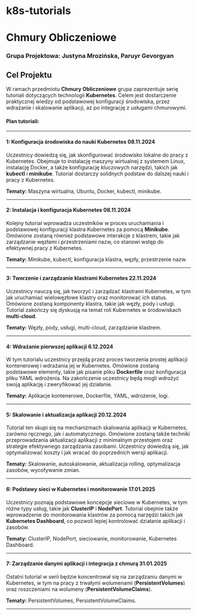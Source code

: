 # k8s-tutorials
# **Chmury Obliczeniowe**

### **Grupa Projektowa: Justyna Mrozińska, Paruyr Gevorgyan**

## **Cel Projektu**

W ramach przedmiotu **Chmury Obliczeniowe** grupa zaprezentuje serię tutoriali dotyczących technologii **Kubernetes**. Celem jest dostarczenie praktycznej wiedzy od podstawowej konfiguracji środowiska, przez wdrażanie i skalowanie aplikacji, aż po integrację z usługami chmurowymi.

#### **Plan tutoriali:**

---

#### 1: Konfiguracja środowiska do nauki Kubernetes 08.11.2024

Uczestnicy dowiedzą się, jak skonfigurować środowisko lokalne do pracy z Kubernetes. Obejmuje to instalację maszyny wirtualnej z systemem Linux, instalację Docker, a także konfigurację kluczowych narzędzi, takich jak **kubectl** i **minikube**. Tutorial dostarczy solidnych podstaw do dalszej nauki i pracy z Kubernetes.

**Tematy:** Maszyna wirtualna, Ubuntu, Docker, kubectl, minikube.

---

#### 2: Instalacja i konfiguracja Kubernetes 08.11.2024

Kolejny tutorial wprowadza uczestników w proces uruchamiania i podstawowej konfiguracji klastra Kubernetes za pomocą **Minikube**. Omówione zostaną również podstawowe interakcje z klastrem, takie jak zarządzanie węzłami i przestrzeniami nazw, co stanowi wstęp do efektywnej pracy z Kubernetes.

**Tematy:** Minikube, kubectl, konfiguracja klastra, węzły, przestrzenie nazw.

---

#### 3: Tworzenie i zarządzanie klastrami Kubernetes 22.11.2024

Uczestnicy nauczą się, jak tworzyć i zarządzać klastrami Kubernetes, w tym jak uruchamiać wielowęzłowe klastry oraz monitorować ich status. Omówione zostaną komponenty klastra, takie jak węzły, pody i usługi. Tutorial zakończy się dyskusją na temat roli Kubernetes w środowiskach **multi-cloud**.

**Tematy:** Węzły, pody, usługi, multi-cloud, zarządzanie klastrem.

---

#### 4: Wdrażanie pierwszej aplikacji 6.12.2024

W tym tutorialu uczestnicy przejdą przez proces tworzenia prostej aplikacji kontenerowej i wdrażania jej w Kubernetes. Omówione zostaną podstawowe elementy, takie jak pisanie pliku **Dockerfile** oraz konfiguracja pliku YAML wdrożenia. Na zakończenie uczestnicy będą mogli wdrożyć swoją aplikację i zweryfikować jej działanie.

**Tematy:** Aplikacje kontenerowe, Dockerfile, YAML, wdrożenie, logi.

---

#### 5: Skalowanie i aktualizacja aplikacji 20.12.2024

Tutorial ten skupi się na mechanizmach skalowania aplikacji w Kubernetes, zarówno ręcznego, jak i automatycznego. Omówione zostaną także techniki przeprowadzania aktualizacji aplikacji z minimalnym przestojem oraz strategie efektywnego zarządzania zasobami. Uczestnicy dowiedzą się, jak optymalizować koszty i jak wracać do poprzednich wersji aplikacji.

**Tematy:** Skalowanie, autoskalowanie, aktualizacja rolling, optymalizacja zasobów, wycofywanie zmian.

---

#### 6: Podstawy sieci w Kubernetes i monitorowanie 17.01.2025

Uczestnicy poznają podstawowe koncepcje sieciowe w Kubernetes, w tym różne typy usług, takie jak **ClusterIP** i **NodePort**. Tutorial obejmie także wprowadzenie do monitorowania klastrów za pomocą narzędzi takich jak **Kubernetes Dashboard**, co pozwoli lepiej kontrolować działanie aplikacji i zasobów.

**Tematy:** ClusterIP, NodePort, sieciowanie, monitorowanie, Kubernetes Dashboard.

---

#### 7: Zarządzanie danymi aplikacji i integracja z chmurą 31.01.2025

Ostatni tutorial w serii będzie koncentrował się na zarządzaniu danymi w Kubernetes, w tym na pracy z trwałymi wolumenami (**PersistentVolumes**) oraz roszczeniami na wolumeny (**PersistentVolumeClaims**).

**Tematy:** PersistentVolumes, PersistentVolumeClaims.

---

